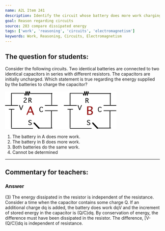 ```yaml
---
name: A2L Item 241
description: Identify the circuit whose battery does more work charging a capacitor.
goal: Reason regarding circuits
source: 283 compare dissipated energy
tags: ['work', 'reasoning', 'circuits', 'electromagnetism']
keywords: Work, Reasoning, Circuits, Electromagnetism
---
```


## The question for students:

Consider the following circuits.  Two identical batteries are connected
to two identical capacitors in series with different resistors.  The
capacitors are initially uncharged. Which statement is true regarding
the energy supplied by the batteries to charge the capacitor?

![Item241_fig1.gif](../images/Item241_fig1.gif)

1. The battery in A does more work.
2. The battery in B does more work.
3. Both batteries do the same work.
4. Cannot be determined



<hr/>

## Commentary for teachers:

### Answer

(3) The energy dissipated in the resistor is independent of the
resistance. Consider a time when the capacitor contains some charge Q.
If an additional charge dq is added, the battery does work dqV and the
increment of stored energy in the capacitor is (Q/C)dq. By conservation
of energy, the difference must have been dissipated in the resistor. The
difference, [V-(Q/C)]dq is independent of resistance. 
